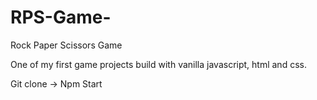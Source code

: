 # RPS-Game-
Rock Paper Scissors Game 


One of my first game projects build with vanilla javascript, html and css.

Git clone -> Npm Start 
